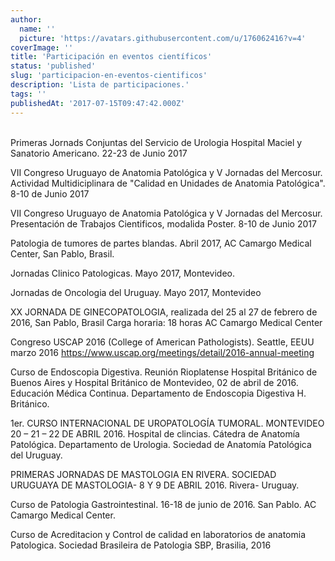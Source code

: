 ```yaml
---
author:
  name: ''
  picture: 'https://avatars.githubusercontent.com/u/176062416?v=4'
coverImage: ''
title: 'Participación en eventos científicos'
status: 'published'
slug: 'participacion-en-eventos-cientificos'
description: 'Lista de participaciones.'
tags: ''
publishedAt: '2017-07-15T09:47:42.000Z'
---
```


\
Primeras Jornads Conjuntas del Servicio de Urologia Hospital Maciel y Sanatorio Americano. 22-23 de Junio 2017

VII Congreso Uruguayo de Anatomia Patológica y V Jornadas del Mercosur. Actividad Multidiciplinara de "Calidad en Unidades de Anatomia Patológica". 8-10 de Junio 2017

VII Congreso Uruguayo de Anatomia Patológica y V Jornadas del Mercosur. Presentación de Trabajos Cientificos, modalida Poster. 8-10 de Junio 2017

Patologia de tumores de partes blandas. Abril 2017, AC Camargo Medical Center, San Pablo, Brasil.

Jornadas Clinico Patologicas. Mayo 2017, Montevideo.

Jornadas de Oncologia del Uruguay. Mayo 2017, Montevideo

XX JORNADA DE GINECOPATOLOGIA, realizada del 25 al 27 de febrero de 2016, San Pablo, Brasil Carga horaria: 18 horas AC Camargo Medical Center

Congreso USCAP 2016 (College of American Pathologists). Seattle, EEUU marzo 2016 https://www.uscap.org/meetings/detail/2016-annual-meeting

Curso de Endoscopia Digestiva. Reunión Rioplatense Hospital Británico de Buenos Aires y Hospital Británico de Montevideo, 02 de abril de 2016. Educación Médica Continua. Departamento de Endoscopia Digestiva H. Británico.

1er. CURSO INTERNACIONAL DE UROPATOLOGÍA TUMORAL. MONTEVIDEO 20 – 21 – 22 DE ABRIL 2016. Hospital de clincias. Cátedra de Anatomía Patológica. Departamento de Urologia. Sociedad de Anatomía Patológica del Uruguay.

PRIMERAS JORNADAS DE MASTOLOGIA EN RIVERA. SOCIEDAD URUGUAYA DE MASTOLOGIA- 8 Y 9 DE ABRIL 2016. Rivera- Uruguay.

Curso de Patologia Gastrointestinal. 16-18 de junio de 2016. San Pablo. AC Camargo Medical Center.

Curso de Acreditacion y Control de calidad en laboratorios de anatomia Patologica. Sociedad Brasileira de Patologia SBP, Brasilia, 2016